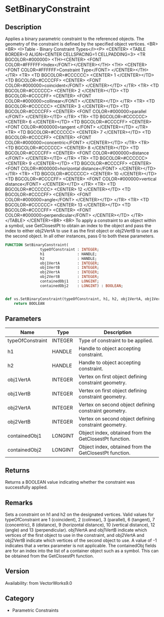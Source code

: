 # SetBinaryConstraint

## Description
Applies a binary parametric constraint to the referenced objects. The geometry of the constraint is defined by the specified object vertices. &lt;BR&gt;
&lt;BR&gt;
&lt;I&gt;Table - Binary Constraint Types&lt;/I&gt;&lt;P&gt;
&lt;CENTER&gt;
&lt;TABLE BORDER=0 ALIGN=CENTER CELLSPACING=1 CELLPADDING=3&gt;
  &lt;TR BGCOLOR=#000000&gt; 
	&lt;TH&gt;&lt;CENTER&gt;
		&lt;FONT COLOR=#FFFFFF&gt;Index&lt;/FONT&gt;&lt;/CENTER&gt;&lt;/TH&gt;
	&lt;TH&gt; &lt;CENTER&gt;
		&lt;FONT COLOR=#FFFFFF&gt;Constraint Type&lt;/FONT&gt; &lt;/CENTER&gt;&lt;/TH&gt;
  &lt;/TR&gt;
  &lt;TR&gt; 
	&lt;TD BGCOLOR=#CCCCCC&gt; &lt;CENTER&gt;
		1 &lt;/CENTER&gt;&lt;/TD&gt;
	&lt;TD BGCOLOR=#CCCCFF&gt; &lt;CENTER&gt;
		&lt;FONT COLOR=#000000&gt;coincident&lt;/FONT&gt; &lt;/CENTER&gt;&lt;/TD&gt;
  &lt;/TR&gt;
  &lt;TR&gt; 
	&lt;TD BGCOLOR=#CCCCCC&gt; &lt;CENTER&gt;
		2 &lt;/CENTER&gt;&lt;/TD&gt;
	&lt;TD BGCOLOR=#CCCCFF&gt; &lt;CENTER&gt;
		&lt;FONT COLOR=#000000&gt;collinear&lt;/FONT&gt; &lt;/CENTER&gt;&lt;/TD&gt;
  &lt;/TR&gt;
  &lt;TR&gt; 
	&lt;TD BGCOLOR=#CCCCCC&gt; &lt;CENTER&gt;
		3 &lt;/CENTER&gt;&lt;/TD&gt;
	&lt;TD BGCOLOR=#CCCCFF&gt; &lt;CENTER&gt;
		&lt;FONT COLOR=#000000&gt;parallel &lt;/FONT&gt; &lt;/CENTER&gt;&lt;/TD&gt;
  &lt;/TR&gt;
  &lt;TR&gt; 
	&lt;TD BGCOLOR=#CCCCCC&gt; &lt;CENTER&gt;
		6 &lt;/CENTER&gt;&lt;/TD&gt;
	&lt;TD BGCOLOR=#CCCCFF&gt; &lt;CENTER&gt;
		&lt;FONT COLOR=#000000&gt;tangent &lt;/FONT&gt; &lt;/CENTER&gt;&lt;/TD&gt;
  &lt;/TR&gt;
  &lt;TR&gt; 
	&lt;TD BGCOLOR=#CCCCCC&gt; &lt;CENTER&gt;
		7 &lt;/CENTER&gt;&lt;/TD&gt;
	&lt;TD BGCOLOR=#CCCCFF&gt; &lt;CENTER&gt;
		&lt;FONT COLOR=#000000&gt;concentric&lt;/FONT&gt; &lt;/CENTER&gt;&lt;/TD&gt;
  &lt;/TR&gt;
  &lt;TR&gt; 
	&lt;TD BGCOLOR=#CCCCCC&gt; &lt;CENTER&gt;
		8 &lt;/CENTER&gt;&lt;/TD&gt;
	&lt;TD BGCOLOR=#CCCCFF&gt; &lt;CENTER&gt;
		&lt;FONT COLOR=#000000&gt;distance &lt;/FONT&gt; &lt;/CENTER&gt;&lt;/TD&gt;
  &lt;/TR&gt;
  &lt;TR&gt; 
	&lt;TD BGCOLOR=#CCCCCC&gt; &lt;CENTER&gt;
		9 &lt;/CENTER&gt;&lt;/TD&gt;
	&lt;TD BGCOLOR=#CCCCFF&gt; &lt;CENTER&gt;
		&lt;FONT COLOR=#000000&gt;horizontal distance&lt;/FONT&gt; &lt;/CENTER&gt;&lt;/TD&gt;
  &lt;/TR&gt;
  &lt;TR&gt; 
	&lt;TD BGCOLOR=#CCCCCC&gt; &lt;CENTER&gt;
		10 &lt;/CENTER&gt;&lt;/TD&gt;
	&lt;TD BGCOLOR=#CCCCFF&gt; &lt;CENTER&gt;
		&lt;FONT COLOR=#000000&gt;vertical distance&lt;/FONT&gt; &lt;/CENTER&gt;&lt;/TD&gt;
  &lt;/TR&gt;
  &lt;TR&gt; 
	&lt;TD BGCOLOR=#CCCCCC&gt; &lt;CENTER&gt;
		12 &lt;/CENTER&gt;&lt;/TD&gt;
	&lt;TD BGCOLOR=#CCCCFF&gt; &lt;CENTER&gt;
		&lt;FONT COLOR=#000000&gt;angle&lt;/FONT&gt; &lt;/CENTER&gt;&lt;/TD&gt;
  &lt;/TR&gt;
  &lt;TR&gt; 
	&lt;TD BGCOLOR=#CCCCCC&gt; &lt;CENTER&gt;
		13 &lt;/CENTER&gt;&lt;/TD&gt;
	&lt;TD BGCOLOR=#CCCCFF&gt; &lt;CENTER&gt;
		&lt;FONT COLOR=#000000&gt;perpendicular&lt;/FONT&gt; &lt;/CENTER&gt;&lt;/TD&gt;
  &lt;/TR&gt;
&lt;/TABLE&gt;
&lt;/CENTER&gt;&lt;BR&gt;
&lt;BR&gt;
To apply a constraint to an object within a symbol, use GetClosestPt to obtain an index to the object and pass the index to either obj2VertA to use it as the first object or obj2VertB to use it as the second object. In all other instances, pass 0 to both these parameters.

```pascal
FUNCTION SetBinaryConstraint(
				typeOfConstraint : INTEGER;
				h1               : HANDLE;
				h2               : HANDLE;
				obj1VertA        : INTEGER;
				obj1VertB        : INTEGER;
				obj2VertA        : INTEGER;
				obj2VertB        : INTEGER;
				containedObj1    : LONGINT;
				containedObj2    : LONGINT) : BOOLEAN;
```

```python

def vs.SetBinaryConstraint(typeOfConstraint, h1, h2, obj1VertA, obj1VertB, obj2VertA, obj2VertB, containedObj1, containedObj2):
    return BOOLEAN
```

## Parameters
|Name|Type|Description|
|---|---|---|
|typeOfConstraint|INTEGER|Type of constraint to be applied.|
|h1|HANDLE|Handle to object accepting constraint.|
|h2|HANDLE|Handle to object accepting constraint.|
|obj1VertA|INTEGER|Vertex on first object defining constraint geometry.|
|obj1VertB|INTEGER|Vertex on first object defining constraint geometry.|
|obj2VertA|INTEGER|Vertex on second object defining constraint geometry.|
|obj2VertB|INTEGER|Vertex on second object defining constraint geometry.|
|containedObj1|LONGINT|Object index, obtained from the GetClosestPt function.|
|containedObj2|LONGINT|Object index, obtained from the GetClosestPt function.|

## Returns
Returns a BOOLEAN value indicating whether the constraint was successfully applied.

## Remarks
Sets a constraint on h1 and h2 on the designated vertices.  Valid values for typeOfConstraint are 1 (coincident), 2 (colinear), 3 (parallel), 6 (tangent), 7 (concentric), 8 (distance), 9 (horizontal distance), 10 (vertical distance), 12 (angle) and 13 (perpendicular).  obj1VertA and obj1VertB indicate which vertices of the first object to use in the constraint, and obj2VertA and obj2VertB indicate which vertices of the second object to use.  A value of -1 indicates that a vertex parameter is not applicable. The containedObj fields are for an index into the list of a container object such as a symbol.  This can be obtained from the GetClosestPt function.

## Version
Availability: from VectorWorks9.0
## Category
* Parametric Constraints

